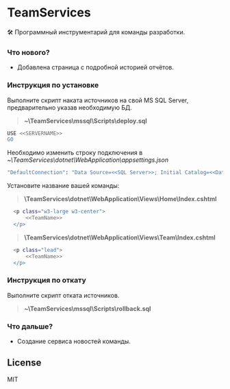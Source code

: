 ﻿# TeamServices
🛠 Программный инструментарий для команды разработки.

### Что нового?

  - Добавлена страница с подробной историей отчётов.
  
### Инструкция по установке

Выполните скрипт наката источников на свой MS SQL Server, предварительно указав необходимую БД.

>**~\TeamServices\mssql\Scripts\deploy.sql**

```sh
USE <<SERVERNAME>>
GO
```

Необходимо изменить строку подключения в *~\TeamServices\dotnet\WebApplication\appsettings.json*

```sh
"DefaultConnection": "Data Source=<<SQL Server>>; Initial Catalog=<<Data Base>>; Integrated Security=False; User ID=<<UserName>>;Password=<<Password>>;"
```

Установите название вашей команды:
>**\TeamServices\dotnet\WebApplication\Views\Home\Index.cshtml**
```sh
  <p class="w3-large w3-center">
      <<TeamName>>
  </p>
```
>**\TeamServices\dotnet\WebApplication\Views\Team\Index.cshtml**
```sh
  <p class="lead">
      <<TeamName>>
  </p>
```

### Инструкция по откату

Выполните скрипт отката источников.
>**~\TeamServices\mssql\Scripts\rollback.sql**

### Что дальше?

  - Создание сервиса новостей команды.

License
----

MIT
